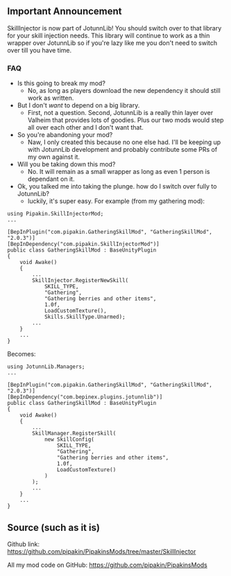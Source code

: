 ﻿## Important Announcement

SkillInjector is now part of JotunnLib! You should switch over to that library for your skill injection needs. This library will continue to work as a thin wrapper over JotunnLib so if you're lazy like me you don't need to switch over till you have time.

### FAQ

* Is this going to break my mod?
  * No, as long as players download the new dependency it should still work as written.
* But I don't _want_ to depend on a big library.
  * First, not a question. Second, JotunnLib is a really thin layer over Valheim that provides lots of goodies. Plus our two mods would step all over each other and I don't want that.
* So you're abandoning your mod?
  * Naw, I only created this because no one else had. I'll be keeping up with JotunnLib development and probably contribute some PRs of my own against it.
* Will you be taking down this mod?
  * No. It will remain as a small wrapper as long as even 1 person is dependant on it.
* Ok, you talked me into taking the plunge. how do I switch over fully to JotunnLib?
  * luckily, it's super easy. For example (from my gathering mod):
``` 
using Pipakin.SkillInjectorMod;
...

[BepInPlugin("com.pipakin.GatheringSkillMod", "GatheringSkillMod", "2.0.3")]
[BepInDependency("com.pipakin.SkillInjectorMod")]
public class GatheringSkillMod : BaseUnityPlugin
{
    void Awake()
    {
        ...
        SkillInjector.RegisterNewSkill(
            SKILL_TYPE, 
            "Gathering", 
            "Gathering berries and other items", 
            1.0f, 
            LoadCustomTexture(), 
            Skills.SkillType.Unarmed);
        ...
    }
    ...
}
```
Becomes:
``` 
using JotunnLib.Managers;
...

[BepInPlugin("com.pipakin.GatheringSkillMod", "GatheringSkillMod", "2.0.3")]
[BepInDependency("com.bepinex.plugins.jotunnlib")]
public class GatheringSkillMod : BaseUnityPlugin
{
    void Awake()
    {
        ...
        SkillManager.RegisterSkill(
            new SkillConfig(
                SKILL_TYPE, 
                "Gathering", 
                "Gathering berries and other items", 
                1.0f, 
                LoadCustomTexture()
            )
        );
        ...
    }
    ...
}
```

## Source (such as it is)

Github link:
https://github.com/pipakin/PipakinsMods/tree/master/SkillInjector


All my mod code on GitHub: https://github.com/pipakin/PipakinsMods